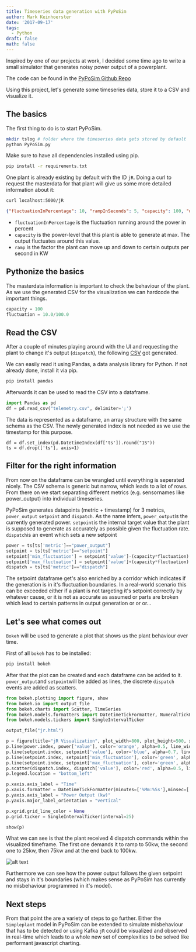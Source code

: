 ```yaml
---
title: Timeseries data generation with PyPoSim
author: Mark Keinhoerster
date: '2017-09-17'
tags:
  - Python
draft: false
math: false
---
```

 
Inspired by one of our projects at work, I decided some time ago 
to write a small simulator that generates noisy power output 
of a powerplant.

The code can be found in the [PyPoSim Github Repo](https://github.com/crazzle/PyPoSim)

Using this project, let's generate some timeseries data, store it to a CSV and visualize it.
<!--more-->

## The basics

The first thing to do is to start PyPoSim.

```bash
mkdir tslog # folder where the timeseries data gets stored by default 
python PyPoSim.py
```

Make sure to have all dependencies installed using pip.

```bash
pip install -r requirements.txt
```

One plant is already existing by default with the ID `jR`. Doing a curl to request the masterdata for that plant will give 
us some more detailed information about it: 

```bash
curl localhost:5000/jR
```

```json
{"fluctuationInPercentage": 10, "rampInSeconds": 5, "capacity": 100, "uid": "jR", "name": "Default"}
```

- `fluctuationInPercentage` is the fluctuation running around the power in percent
- `capacity` is the power-level that this plant is able to generate at max. The output fluctuates around this value.
- `ramp` is the factor the plant can move up and down to certain outputs per second in KW

## Pythonize the basics

The masterdata information is important to check the behaviour of the plant. As we use the generated CSV for the visualization
we can hardcode the important things.

```python
capacity = 100
fluctuation = 10.0/100.0
```

## Read the CSV

After a couple of minutes playing around with the UI and requesting the plant 
to change it's output (`dispatch`), the following [CSV](/post/2017-09-17-data-generation-with-pyposim/telemetry.csv) 
got generated.

We can easily read it using Pandas, a data analysis library for Python.
If not already done, install it via pip.

```bash
pip install pandas
```

Afterwards it can be used to read the CSV into a dataframe.

```python
import Pandas as pd
df = pd.read_csv("telemetry.csv", delimiter=';')
```

The data is represented as a dataframe, an array structure with the same schema as the CSV. The newly generated
index is not needed as we use the timestamp for this purpose.

```
df = df.set_index(pd.DatetimeIndex(df['ts']).round("1S"))
ts = df.drop(['ts'], axis=1)
```

## Filter for the right information

From now on the dataframe can be wrangled until everything is seperated nicely.
The CSV schema is generic but narrow, which leads to a lot of rows. From there
on we start separating different metrics (e.g. sensornames like power_output) into 
individual timeseries.

PyPoSim generates datapoints (metric + timestamp) for 3 metrics, `power_output`
`setpoint` and `dispatch`. As the name infers, `power_output`is the currently generated power.
`setpoint`is the internal target value that the plant is supposed to generate 
as accurately as possible given the fluctuation rate. `dispatch`is an event which sets a 
new setpoint

```python
power = ts[ts['metric']=="power_output"]
setpoint = ts[ts['metric']=="setpoint"]
setpoint['min_fluctuation'] = setpoint['value']-(capacity*fluctuation)
setpoint['max_fluctuation'] = setpoint['value']+(capacity*fluctuation)
dispatch = ts[ts['metric']=="dispatch"]
```

The setpoint dataframe get's also enriched by a corridor which indicates if
the generation is in it's fluctuation boundaries. In a real-world scenario this can
be exceeded either if a plant is not targeting it's setpoint correctly by whatever cause, 
or it is not as accurate as assumed or parts are broken which lead to certain
patterns in output generation or or or...

## Let's see what comes out

`Bokeh` will be used to generate a plot that shows us the plant behaviour over time.

First of all `bokeh` has to be installed:

```bash
pip install bokeh
```

After that the plot can be created and each dataframe can be added to it.
`power_output`and `setpoint`will be added as lines, the discrete `dispatch` events
are added as scatters.

```python
from bokeh.plotting import figure, show
from bokeh.io import output_file
from bokeh.charts import Scatter, TimeSeries
from bokeh.models.formatters import DatetimeTickFormatter, NumeralTickFormatter
from bokeh.models.tickers import SingleIntervalTicker

output_file("jr.html")

p = figure(title="jR Visualization", plot_width=800, plot_height=500, x_axis_type="datetime")
p.line(power.index, power['value'], color='orange', alpha=0.5, line_width=2, legend="Power Output")
p.line(setpoint.index, setpoint['value'], color='blue', alpha=0.7, line_width=2, legend="Setpoint")
p.line(setpoint.index, setpoint['min_fluctuation'], color='green', alpha=0.9, line_width=2, legend="Min Fluctuation")
p.line(setpoint.index, setpoint['max_fluctuation'], color='green', alpha=0.9, line_width=2, legend="Max Fluctuation")
p.scatter(dispatch.index, dispatch['value'], color='red', alpha=0.5, line_width=5, legend="Dispatch")
p.legend.location = "bottom_left"

p.xaxis.axis_label = "Time"
p.xaxis.formatter = DatetimeTickFormatter(minutes=['%Mm:%Ss'],minsec=['%Mm:%Ss'])
p.yaxis.axis_label = "Power Output (kw)"
p.yaxis.major_label_orientation = "vertical"

p.xgrid.grid_line_color = None
p.grid.ticker = SingleIntervalTicker(interval=25)

show(p)
```

What we can see is that the plant received 4 dispatch commands within the visualized timeframe.
The first one demands it to ramp to 50kw, the second one to 25kw, then 75kw and at the end back 
to 100kw.

![alt text](/post/2017-09-17-data-generation-with-pyposim/graph.png "Visualization")

Furthermore we can see how the power output follows the given setpoint and stays in it's 
boundaries (which makes sense as PyPoSim has currently no misbehaviour programmed in it's model).


## Next steps

From that point the are a variety of steps to go further. Either the `Simpleplant` model in 
PyPoSim can be extended to simulate misbehaviour that has to be detected or using Kafka
`jR` could be visualized and observed in real-time which leads to a whole new set of 
complexities to be solved like performant javascript charting.

